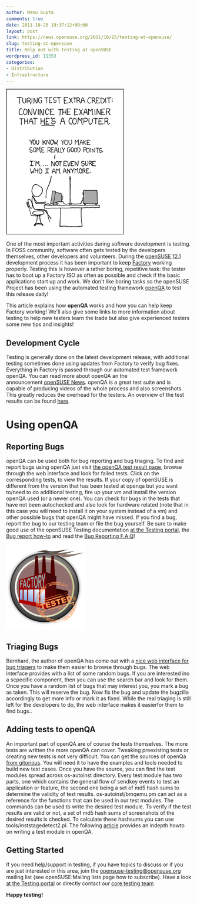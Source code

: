```yaml
---
author: Manu Gupta
comments: true
date: 2011-10-25 19:37:12+00:00
layout: post
link: https://news.opensuse.org/2011/10/25/testing-at-opensuse/
slug: testing-at-opensuse
title: Help out with testing at openSUSE
wordpress_id: 11353
categories:
- Distribution
- Infrastructure
---
```


[![](/wp-content/uploads/2011/10/turing_test.png)](//news.opensuse.org/2011/10/25/testing-at-opensuse/turing_test/)

One of the most important activities during software development is testing. In FOSS community, software often gets tested by the developers themselves, other developers and volunteers. During the [openSUSE 12.1](//en.opensuse.org/Portal:12.1) development process it has been important to keep [Factory](//en.opensuse.org/Portal:Factory) working properly. Testing this is however a rather boring, repetitive task: the tester has to boot up a Factory ISO as often as possible and check if the basic applications start up and work. We don't like boring tasks so the openSUSE Project has been using the automated testing framework [openQA](//openqa.opensuse.org) to test this release daily!

This article explains how **openQA** works and how you can help keep Factory working! We'll also give some links to more information about testing to help new testers learn the trade but also give experienced testers some new tips and insights!


## Development Cycle


Testing  is generally done on the latest development release, with additional testing sometimes done using updates from Factory to verify bug fixes. Everything in Factory is passed through our automated test framework openQA. You  can read more about openQA an the announcement [openSUSE News](//news.opensuse.org/2011/10/11/opensuse-announces-first-public-release-of-openqa/). openQA is a great test suite  and is capable of producing videos of the whole process and also  screenshots. This greatly reduces the overhead for the testers. An overview of the test results can be found [here](//openqa.opensuse.org).


# Using openQA




## Reporting Bugs


openQA can be used both for bug reporting and bug triaging. To find and report bugs using openQA just visit [the openQA test result page](//openqa.opensuse.org/results/), browse through the web interface and look for failed tests. Click on the corresponding tests, to view the results. If your copy of openSUSE is different from the version that has been tested at openqa but you want to/need to do additional testing, fire up your vm and install the version openQA used (or a newer one). You can check for bugs in the tests that have not been autochecked and also look for hardware related (note that in this case you will need to install it on your system instead of a vm) and other possible bugs that openQA might have missed. If you find a bug, report the bug to our testing team or file the bug yourself. Be sure to make good use of the openSUSE Testing documentation [at the Testing portal](//en.opensuse.org/openSUSE:Testing), the [Bug report how-to](//en.opensuse.org/openSUSE:Submitting_bug_reports) and read the [Bug Reporting F.A.Q](//en.opensuse.org/openSUSE:Bug_reporting_FAQ)!

[![](/wp-content/uploads/2011/10/factory-tested.png)](//news.opensuse.org/2011/10/11/opensuse-announces-first-public-release-of-openqa/factory-tested/)


## Triaging Bugs


Bernhard, the author of openQA has come out with a [nice web interface for bug triagers](//openbugs.zq1.de/) to make them easier to browse through bugs. The web interface provides with a list of some random bugs. If you are interested ino a scpecific component, then you can use the search bar and look for them. Once you have a random list of bugs that may interest you, you mark a bug as taken. This will reserve the bug. Now fix the bug and update the bugzilla accordingly to get more info or mark it as fixed. While the real triaging is still left for the developers to do, the web interface makes it easierfor them to find bugs..


## Adding tests to openQA


An important part of openQA are of course the tests themselves. The more tests are written the more openQA can cover. Tweaking preexisting tests or creating new tests is not very difficult. You can get the sources of openQa [from gitorious]( //gitorious.org/os-autoinst/).  You will need it to have the examples and tools needed to build new test cases. Once you have the source, you can find the test modules spread across os-autoinst directory. Every test module has two parts, one which contains the general flow of sendkey events to test an application or feature, the second one being a set of  md5 hash sums to determine the validity of test results. os-autoinst/bmqemu.pm can act as a reference for the functions that can be used in our test modules. The commands can be used to write the desired test module. To verify if the test results are valid or not, a set of md5 hash sums of screenshots of the desired results is checked. To calculate these hashsums you can use tools/inststagedetect2.pl. The following [article](//www.os-autoinst.org/testmodules.html) provides an indepth howto on writing a test module in openQA.


## Getting Started


If you need help/support in testing, if you have topics to discuss or if you are just interested in this area, join the opensuse-testing@opensuse.org mailing list (see openSUSE:Mailing lists page how to subscribe). Have a look [at the Testing portal](//en.opensuse.org/openSUSE:Testing) or directly contact our [ core testing team](//en.opensuse.org/openSUSE:Testing_Core_team)

**Happy testing!**
